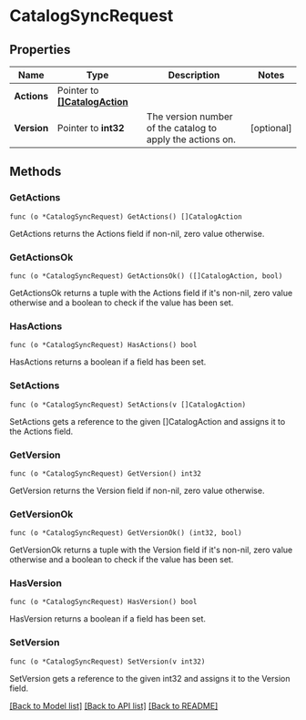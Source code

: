 # CatalogSyncRequest

## Properties

Name | Type | Description | Notes
------------ | ------------- | ------------- | -------------
**Actions** | Pointer to [**[]CatalogAction**](CatalogAction.md) |  | 
**Version** | Pointer to **int32** | The version number of the catalog to apply the actions on. | [optional] 

## Methods

### GetActions

`func (o *CatalogSyncRequest) GetActions() []CatalogAction`

GetActions returns the Actions field if non-nil, zero value otherwise.

### GetActionsOk

`func (o *CatalogSyncRequest) GetActionsOk() ([]CatalogAction, bool)`

GetActionsOk returns a tuple with the Actions field if it's non-nil, zero value otherwise
and a boolean to check if the value has been set.

### HasActions

`func (o *CatalogSyncRequest) HasActions() bool`

HasActions returns a boolean if a field has been set.

### SetActions

`func (o *CatalogSyncRequest) SetActions(v []CatalogAction)`

SetActions gets a reference to the given []CatalogAction and assigns it to the Actions field.

### GetVersion

`func (o *CatalogSyncRequest) GetVersion() int32`

GetVersion returns the Version field if non-nil, zero value otherwise.

### GetVersionOk

`func (o *CatalogSyncRequest) GetVersionOk() (int32, bool)`

GetVersionOk returns a tuple with the Version field if it's non-nil, zero value otherwise
and a boolean to check if the value has been set.

### HasVersion

`func (o *CatalogSyncRequest) HasVersion() bool`

HasVersion returns a boolean if a field has been set.

### SetVersion

`func (o *CatalogSyncRequest) SetVersion(v int32)`

SetVersion gets a reference to the given int32 and assigns it to the Version field.


[[Back to Model list]](../README.md#documentation-for-models) [[Back to API list]](../README.md#documentation-for-api-endpoints) [[Back to README]](../README.md)


